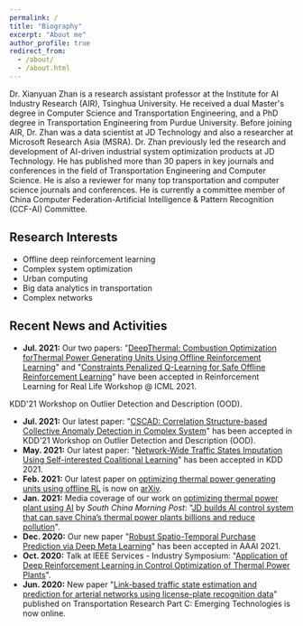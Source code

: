 ```yaml
---
permalink: /
title: "Biography"
excerpt: "About me"
author_profile: true
redirect_from: 
  - /about/
  - /about.html
---
```


Dr. Xianyuan Zhan is a research assistant professor at the Institute for AI Industry Research (AIR), Tsinghua University. He received a dual Master's degree in Computer Science and Transportation Engineering, and a PhD degree in Transportation Engineering from Purdue University. Before joining AIR, Dr. Zhan was a data scientist at JD Technology and also a researcher at Microsoft Research Asia (MSRA). Dr. Zhan previously led the research and development of AI-driven industrial system optimization products at JD Technology. He has published more than 30 papers in key journals and conferences in the field of Transportation Engineering and Computer Science. He is also a reviewer for many top transportation and computer science journals and conferences. He is currently a committee member of China Computer Federation-Artificial Intelligence & Pattern Recognition (CCF-AI) Committee. 

Research Interests
---
* Offline deep reinforcement learning
* Complex system optimization
* Urban computing
* Big data analytics in transportation
* Complex networks

Recent News and Activities
---
* <b>Jul. 2021:</b> Our two papers: "[DeepThermal: Combustion Optimization forThermal Power Generating Units Using Offline Reinforcement Learning](http://zhanxianyuan.xyz/project/2018-thermalOpt)" and "[Constraints Penalized Q-Learning for Safe Offline Reinforcement Learning](http://zhanxianyuan.xyz/project/2021-CPQ)"
have been accepted in Reinforcement Learning for Real Life Workshop @ ICML 2021.

KDD'21 Workshop on Outlier Detection and Description (OOD).
* <b>Jul. 2021:</b> Our latest paper: "[CSCAD: Correlation Structure-based Collective Anomaly Detection in Complex System](http://zhanxianyuan.xyz/publication/2021-OOD_anomaly)" has been accepted in KDD'21 Workshop on Outlier Detection and Description (OOD).
* <b>May. 2021:</b> Our latest paper: "[Network-Wide Traffic States Imputation Using Self-interested Coalitional Learning](http://zhanxianyuan.xyz/publication/2021-KDD_imputation)" has been accepted in KDD 2021.
* <b>Feb. 2021:</b> Our latest paper on [optimizing thermal power generating units using offline RL](http://zhanxianyuan.xyz/project/2018-thermalOpt) is now on [arXiv](https://arxiv.org/abs/2102.11492).
* <b>Jan. 2021:</b> Media coverage of our work on [optimizing thermal power plant using AI](http://zhanxianyuan.xyz/project/2018-thermalOpt) by <i>South China Morning Post</i>: "[JD builds AI control system that can save China’s thermal power plants billions and reduce pollution](https://www.scmp.com/tech/innovation/article/3114030/jd-builds-ai-control-system-can-save-chinas-thermal-power-plants)".
* <b>Dec. 2020:</b> Our new paper "[Robust Spatio-Temporal Purchase Prediction via Deep Meta Learning](http://zhanxianyuan.xyz/publication/2021-AAAI_purchase)" has been accepted in AAAI 2021.
* <b>Oct. 2020:</b> Talk at IEEE Services - Industry Symposium: "[Application of Deep Reinforcement Learning in Control Optimization of Thermal Power Plants](http://zhanxianyuan.xyz/talks/2020-IEEE-Services)".
* <b>Jun. 2020:</b> New paper "[Link-based traffic state estimation and prediction for arterial networks using license-plate recognition data](http://zhanxianyuan.xyz/publication/2020-Network-LPR-PartC)" published on Transportation Research Part C: Emerging Technologies is now online.